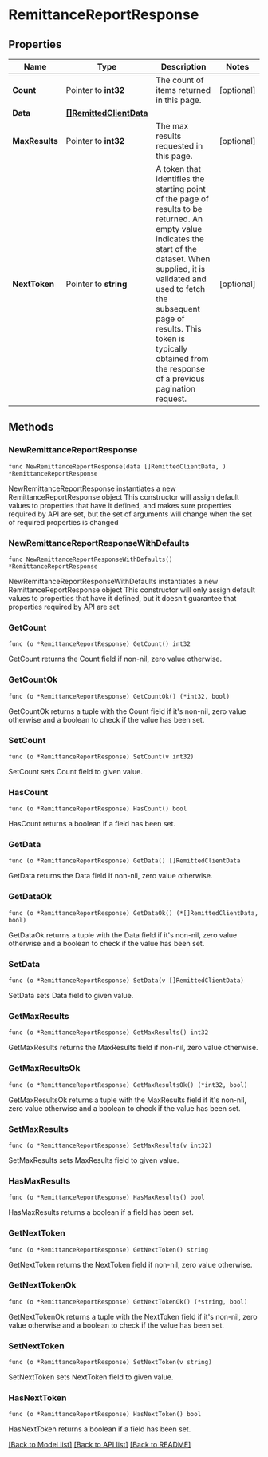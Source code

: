 # RemittanceReportResponse

## Properties

Name | Type | Description | Notes
------------ | ------------- | ------------- | -------------
**Count** | Pointer to **int32** | The count of items returned in this page. | [optional] 
**Data** | [**[]RemittedClientData**](RemittedClientData.md) |  | 
**MaxResults** | Pointer to **int32** | The max results requested in this page. | [optional] 
**NextToken** | Pointer to **string** | A token that identifies the starting point of the page of results to be returned. An empty value indicates the start of the dataset. When supplied, it is validated and used to fetch the subsequent page of results. This token is typically obtained from the response of a previous pagination request. | [optional] 

## Methods

### NewRemittanceReportResponse

`func NewRemittanceReportResponse(data []RemittedClientData, ) *RemittanceReportResponse`

NewRemittanceReportResponse instantiates a new RemittanceReportResponse object
This constructor will assign default values to properties that have it defined,
and makes sure properties required by API are set, but the set of arguments
will change when the set of required properties is changed

### NewRemittanceReportResponseWithDefaults

`func NewRemittanceReportResponseWithDefaults() *RemittanceReportResponse`

NewRemittanceReportResponseWithDefaults instantiates a new RemittanceReportResponse object
This constructor will only assign default values to properties that have it defined,
but it doesn't guarantee that properties required by API are set

### GetCount

`func (o *RemittanceReportResponse) GetCount() int32`

GetCount returns the Count field if non-nil, zero value otherwise.

### GetCountOk

`func (o *RemittanceReportResponse) GetCountOk() (*int32, bool)`

GetCountOk returns a tuple with the Count field if it's non-nil, zero value otherwise
and a boolean to check if the value has been set.

### SetCount

`func (o *RemittanceReportResponse) SetCount(v int32)`

SetCount sets Count field to given value.

### HasCount

`func (o *RemittanceReportResponse) HasCount() bool`

HasCount returns a boolean if a field has been set.

### GetData

`func (o *RemittanceReportResponse) GetData() []RemittedClientData`

GetData returns the Data field if non-nil, zero value otherwise.

### GetDataOk

`func (o *RemittanceReportResponse) GetDataOk() (*[]RemittedClientData, bool)`

GetDataOk returns a tuple with the Data field if it's non-nil, zero value otherwise
and a boolean to check if the value has been set.

### SetData

`func (o *RemittanceReportResponse) SetData(v []RemittedClientData)`

SetData sets Data field to given value.


### GetMaxResults

`func (o *RemittanceReportResponse) GetMaxResults() int32`

GetMaxResults returns the MaxResults field if non-nil, zero value otherwise.

### GetMaxResultsOk

`func (o *RemittanceReportResponse) GetMaxResultsOk() (*int32, bool)`

GetMaxResultsOk returns a tuple with the MaxResults field if it's non-nil, zero value otherwise
and a boolean to check if the value has been set.

### SetMaxResults

`func (o *RemittanceReportResponse) SetMaxResults(v int32)`

SetMaxResults sets MaxResults field to given value.

### HasMaxResults

`func (o *RemittanceReportResponse) HasMaxResults() bool`

HasMaxResults returns a boolean if a field has been set.

### GetNextToken

`func (o *RemittanceReportResponse) GetNextToken() string`

GetNextToken returns the NextToken field if non-nil, zero value otherwise.

### GetNextTokenOk

`func (o *RemittanceReportResponse) GetNextTokenOk() (*string, bool)`

GetNextTokenOk returns a tuple with the NextToken field if it's non-nil, zero value otherwise
and a boolean to check if the value has been set.

### SetNextToken

`func (o *RemittanceReportResponse) SetNextToken(v string)`

SetNextToken sets NextToken field to given value.

### HasNextToken

`func (o *RemittanceReportResponse) HasNextToken() bool`

HasNextToken returns a boolean if a field has been set.


[[Back to Model list]](../README.md#documentation-for-models) [[Back to API list]](../README.md#documentation-for-api-endpoints) [[Back to README]](../README.md)


